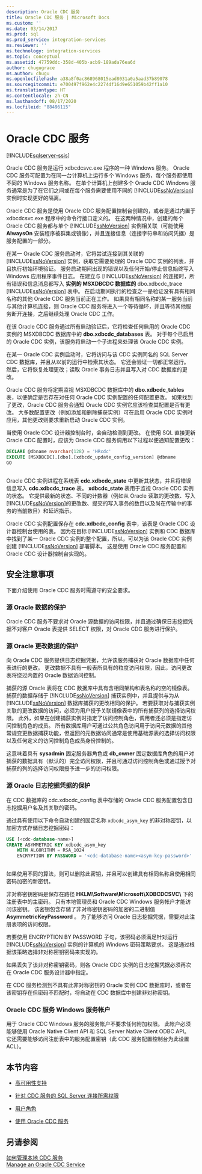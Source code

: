 ```yaml
---
description: Oracle CDC 服务
title: Oracle CDC 服务 | Microsoft Docs
ms.custom: ''
ms.date: 03/14/2017
ms.prod: sql
ms.prod_service: integration-services
ms.reviewer: ''
ms.technology: integration-services
ms.topic: conceptual
ms.assetid: 47759ddc-358d-405b-acb9-189ada76ea6d
author: chugugrace
ms.author: chugu
ms.openlocfilehash: a38a8f0ac868968015ead8031a0a5aad37b89078
ms.sourcegitcommit: e700497f962e4c2274df16d9e651059b42ff1a10
ms.translationtype: HT
ms.contentlocale: zh-CN
ms.lasthandoff: 08/17/2020
ms.locfileid: "88496115"
---
```

# <a name="the-oracle-cdc-service"></a>Oracle CDC 服务

[!INCLUDE[sqlserver-ssis](../../includes/applies-to-version/sqlserver-ssis.md)]


  Oracle CDC 服务是运行 xdbcdcsvc.exe 程序的一种 Windows 服务。 Oracle CDC 服务可配置为在同一台计算机上运行多个 Windows 服务，每个服务都使用不同的 Windows 服务名称。 在单个计算机上创建多个 Oracle CDC Windows 服务通常是为了在它们之间或在每个服务需要使用不同的 [!INCLUDE[ssNoVersion](../../includes/ssnoversion-md.md)] 实例时实现更好的隔离。  
  
 Oracle CDC 服务是使用 Oracle CDC 服务配置控制台创建的，或者是通过内置于 xdbcdcsvc.exe 程序中的命令行接口定义的。 在这两种情况中，创建的每个 Oracle CDC 服务都与单个 [!INCLUDE[ssNoVersion](../../includes/ssnoversion-md.md)] 实例相关联（可能使用 **AlwaysOn** 安装程序被群集或镜像），并且连接信息（连接字符串和访问凭据）是服务配置的一部分。  
  
 在某一 Oracle CDC 服务启动时，它将尝试连接到其关联的 [!INCLUDE[ssNoVersion](../../includes/ssnoversion-md.md)] 实例，获取它需要处理的 Oracle CDC 实例的列表，并且执行初始环境验证。 服务启动期间出现的错误以及任何开始/停止信息始终写入 Windows 应用程序事件日志。 在建立与 [!INCLUDE[ssNoVersion](../../includes/ssnoversion-md.md)] 的连接时，所有错误和信息消息都写入 **实例的 MSXDBCDC 数据库的** dbo.xdbcdc_trace [!INCLUDE[ssNoVersion](../../includes/ssnoversion-md.md)] 表中。 在启动期间执行的检查之一是验证没有具有相同名称的其他 Oracle CDC 服务当前正在工作。 如果具有相同名称的某一服务当前与其他计算机连接，则 Oracle CDC 服务将进入一个等待循环，并且等待其他服务断开连接，之后继续处理 Oracle CDC 工作。  
  
 在该 Oracle CDC 服务通过所有启动验证后，它将检查任何启用的 Oracle CDC 实例的 MSXDBCDC 数据库中的 **dbo.xdbcdc_databases** 表。 对于每个已启用的 Oracle CDC 实例，该服务将启动一个子进程来处理该 Oracle CDC 实例。  
  
 在某一 Oracle CDC 实例启动时，它将访问与该 CDC 实例同名的 SQL Server CDC 数据库，并且从以前的运行中检索其状态。 它还会验证一切都正常运行。 然后，它将恢复处理更改；读取 Oracle 事务日志并且写入对 CDC 数据库的更改。  
  
 Oracle CDC 服务将定期监视 MSXDBCDC 数据库中的 **dbo.xdbcdc_tables** 表，以便确定是否存在对任何 Oracle CDC 实例配置的任何配置更改。 如果找到了更改，Oracle CDC 服务会通知 Oracle CDC 实例它应该检查其配置是否有更改。 大多数配置更改（例如添加和删除捕获实例）可在启用 Oracle CDC 实例时应用，其他更改则要求重新启动 Oracle CDC 实例。  
  
 当使用 Oracle CDC 设计器控制台时，会自动检测到更改。 在使用 SQL 直接更新 Oracle CDC 配置时，应该为 Oracle CDC 服务调用以下过程以便通知配置更改：  
  
```sql
DECLARE @dbname nvarchar(128) = 'HRcdc'  
EXECUTE [MSXDBCDC].[dbo].[xdbcdc_update_config_version] @dbname  
GO  
  
```  
  
 Oracle CDC 实例进程在系统表 **cdc.xdbcdc_state** 中更新其状态，并且将错误信息写入 **cdc.xdbcdc_trace** 表。 **xdbcdc_state** 表用于监视 Oracle CDC 实例的状态。 它提供最新的状态、不同的计数器（例如从 Oracle 读取的更改数、写入 [!INCLUDE[ssNoVersion](../../includes/ssnoversion-md.md)]的更改数、提交的写入事务的数目以及尚在传输中的事务的当前数目）和延迟指示。  
  
 Oracle CDC 实例配置保存在 **cdc.xdbcdc_config** 表中，该表是 Oracle CDC 设计器控制台使用的表。 因为在目标 [!INCLUDE[ssNoVersion](../../includes/ssnoversion-md.md)] 实例和 CDC 数据库中找到了某一 Oracle CDC 实例的整个配置，所以，可以为该 Oracle CDC 实例创建 [!INCLUDE[ssNoVersion](../../includes/ssnoversion-md.md)] 部署脚本。 这是使用 Oracle CDC 服务配置和 Oracle CDC 设计器控制台实现的。  
  
## <a name="security-considerations"></a>安全注意事项  
 下面介绍使用 Oracle CDC 服务时需遵守的安全要求。  
  
### <a name="protection-of-source-oracle-data"></a>源 Oracle 数据的保护  
 Oracle CDC 服务不要求对 Oracle 源数据的访问权限，并且通过确保日志挖掘凭据不对客户 Oracle 表提供 SELECT 权限，对 Oracle CDC 服务进行保护。  
  
### <a name="protection-of-source-oracle-change-data"></a>源 Oracle 更改数据的保护  
 向 Oracle CDC 服务提供日志挖掘凭据，允许该服务捕获对 Oracle 数据库中任何表进行的更改。 更改数据不具有一般表所具有的粒度访问权限，因此，访问更改表将绕过内置的 Oracle 数据访问控制。  
  
 捕获的源 Oracle 表将在 CDC 数据库中具有含相同架构和表名称的空的镜像表。 捕获的数据存储于 [!INCLUDE[ssNoVersion](../../includes/ssnoversion-md.md)] 捕获实例中，并且提供与为从 [!INCLUDE[ssNoVersion](../../includes/ssnoversion-md.md)] 数据库捕获的更改相同的保护。 若要获取对与捕获实例关联的更改数据的访问，必须为用户授予关联镜像表中的所有捕获列的选择访问权限。 此外，如果在创建捕获实例时指定了访问控制角色，调用者还必须是指定访问控制角色的成员。 所有数据库用户可通过公共角色访问用于访问元数据的其他常规变更数据捕获功能，但返回的元数据访问通常是使用基础源表的选择访问权限以及任何定义的访问控制角色成员身份控制的。  
  
 这意味着具有 **sysadmin** 固定服务器角色或 **db_owner** 固定数据库角色的用户对捕获的数据具有（默认的）完全访问权限，并且可通过访问控制角色或通过授予对捕获的列的选择访问权限授予进一步的访问权限。  
  
### <a name="protection-of-source-oracle-log-mining-credentials"></a>源 Oracle 日志挖掘凭据的保护  
 在 CDC 数据库的 cdc.xdbcdc_config 表中存储的 Oracle CDC 服务配置包含日志挖掘用户名及其关联的密码。  
  
 通过具有使用以下命令自动创建的固定名称 `xdbcdc_asym_key` 的非对称密钥，以加密方式存储日志挖掘密码：  
  
```sql
USE [<cdc-database-name>]  
CREATE ASYMMETRIC KEY xdbcdc_asym_key  
    WITH ALGORITHM = RSA_1024  
    ENCRYPTION BY PASSWORD = '<cdc-database-name><asym-key-password>'  
  
```  
  
 如果使用不同的算法，则可以删除此密钥，并且可以创建具有相同名称且使用相同密码加密的新密钥。  
  
 非对称密钥密码是保存在路径 **HKLM\Software\Microsoft\XDBCDCSVC\\<service-name>** 下的注册表中的主密码。 只有本地管理员和 Oracle CDC Windows 服务帐户才能访问该密钥。 该密钥包含存储了非对称密钥密码的加密的二进制值 **AsymmetricKeyPassword** 。 为了能够访问 Oracle 日志挖掘凭据，需要对此注册表项的访问权限。  
  
 若要使用 ENCRYPTION BY PASSWORD 子句，该密码必须满足针对运行 [!INCLUDE[ssNoVersion](../../includes/ssnoversion-md.md)] 实例的计算机的 Windows 密码策略要求。 这是通过根据该策略选择非对称密钥密码来实现的。  
  
 如果丢失了该非对称密钥密码，则各 Oracle CDC 实例的日志挖掘凭据必须再次在 Oracle CDC 服务设计器中指定。  
  
 在 CDC 服务检测到不具有此非对称密钥的 Oracle 实例 CDC 数据库时，或者在该密钥存在但密码不匹配时，将自动在 CDC 数据库中创建非对称密钥。  
  
### <a name="oracle-cdc-service-windows-service-account"></a>Oracle CDC 服务 Windows 服务帐户  
 用于 Oracle CDC Windows 服务的服务帐户不要求任何附加权限。 此帐户必须能够使用 Oracle Native Client API 和 SQL Server Native Client ODBC API。 它还需要能够访问注册表中的服务配置密钥（此 CDC 服务配置控制台为此设置 ACL）。  
  
## <a name="in-this-section"></a>本节内容  
  
-   [高可用性支持](../../integration-services/change-data-capture/high-availability-support.md)  
  
-   [针对 CDC 服务的 SQL Server 连接所需权限](../../integration-services/change-data-capture/sql-server-connection-required-permissions-for-the-cdc-service.md)  
  
-   [用户角色](../../integration-services/change-data-capture/user-roles.md)  
  
-   [使用 Oracle CDC 服务](../../integration-services/change-data-capture/working-with-the-oracle-cdc-service.md)  
  
## <a name="see-also"></a>另请参阅  
 [如何管理本地 CDC 服务](../../integration-services/change-data-capture/how-to-manage-a-local-cdc-service.md)   
 [Manage an Oracle CDC Service](../../integration-services/change-data-capture/manage-an-oracle-cdc-service.md)  
  
  
